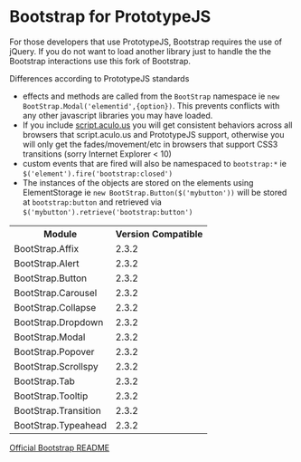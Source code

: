 Bootstrap for PrototypeJS
================

For those developers that use PrototypeJS, Bootstrap requires the use of jQuery. If you do not want to load another library just to handle the the Bootstrap interactions use this fork of Bootstrap.


Differences according to PrototypeJS standards

* effects and methods are called from the `BootStrap` namespace ie `new BootStrap.Modal('elementid',{option})`. This prevents conflicts with any other javascript libraries you may have loaded.
* If you include [script.aculo.us](http://madrobby.github.com/scriptaculous/) you will get consistent behaviors across all browsers that script.aculo.us and PrototypeJS support, otherwise you will only get the fades/movement/etc in browsers that support CSS3 transitions (sorry Internet Explorer < 10)
* custom events that are fired will also be namespaced to `bootstrap:*` ie `$('element').fire('bootstrap:closed')`
* The instances of the objects are stored on the elements using ElementStorage ie `new BootStrap.Button($('mybutton'))` will be stored at `bootstrap:button` and retrieved via `$('mybutton').retrieve('bootstrap:button')`

<table>
	<tr><th>Module</th><th>Version Compatible</th></tr>
	<tr><td>BootStrap.Affix</td><td>2.3.2</td></tr>
	<tr><td>BootStrap.Alert</td><td>2.3.2</td></tr>
	<tr><td>BootStrap.Button</td><td>2.3.2</td></tr>
	<tr><td>BootStrap.Carousel</td><td>2.3.2</td></tr>
	<tr><td>BootStrap.Collapse</td><td>2.3.2</td></tr>
	<tr><td>BootStrap.Dropdown</td><td>2.3.2</td></tr>
	<tr><td>BootStrap.Modal</td><td>2.3.2</td></tr>
	<tr><td>BootStrap.Popover</td><td>2.3.2</td></tr>
	<tr><td>BootStrap.Scrollspy</td><td>2.3.2</td></tr>
	<tr><td>BootStrap.Tab</td><td>2.3.2</td></tr>
	<tr><td>BootStrap.Tooltip</td><td>2.3.2</td></tr>
	<tr><td>BootStrap.Transition</td><td>2.3.2</td></tr>
	<tr><td>BootStrap.Typeahead</td><td>2.3.2</td></tr>
</table>



[Official Bootstrap README](https://github.com/jwestbrook/bootstrap-prototype/blob/master/Offical%20Bootstrap%20README.md)

